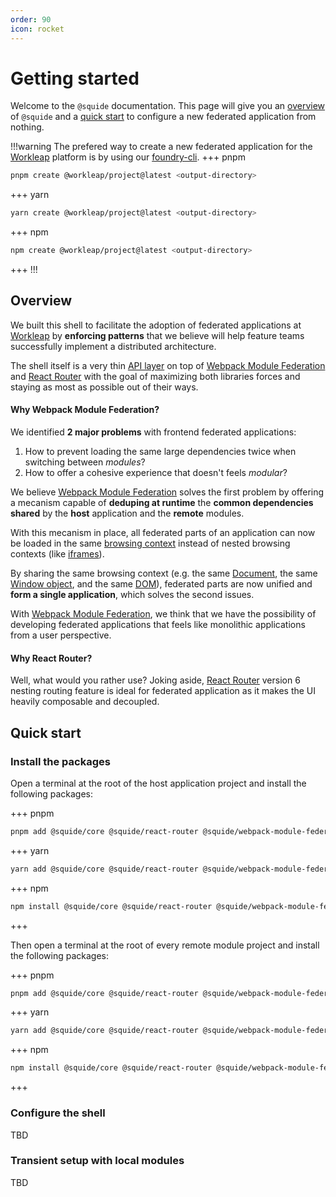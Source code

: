 ```yaml
---
order: 90
icon: rocket
---
```


# Getting started

Welcome to the `@squide` documentation. This page will give you an [overview](#overview) of `@squide` and a [quick start](#quick-start) to configure a new federated application from nothing.

!!!warning The prefered way to create a new federated application for the [Workleap](https://workleap.com/) platform is by using our [foundry-cli](https://github.com/workleap/wl-foundry-cli).
+++ pnpm
```bash
pnpm create @workleap/project@latest <output-directory>
```
+++ yarn
```bash
yarn create @workleap/project@latest <output-directory>
```
+++ npm
```bash
npm create @workleap/project@latest <output-directory>
```
+++
!!!

## Overview

We built this shell to facilitate the adoption of federated applications at [Workleap](https://workleap.com/) by **enforcing patterns** that we believe will help feature teams successfully implement a distributed architecture.

The shell itself is a very thin [API layer](/reference) on top of [Webpack Module Federation](https://webpack.js.org/concepts/module-federation/) and [React Router](https://reactrouter.com) with the goal of maximizing both libraries forces and staying as most as possible out of their ways.

#### Why Webpack Module Federation?

We identified **2 major problems** with frontend federated applications:
1. How to prevent loading the same large dependencies twice when switching between *modules*?
2. How to offer a cohesive experience that doesn't feels *modular*?

We believe [Webpack Module Federation](https://webpack.js.org/concepts/module-federation/) solves the first problem by offering a mecanism capable of **deduping at runtime** the **common dependencies shared** by the **host** application and the **remote** modules. 

With this mecanism in place, all federated parts of an application can now be loaded in the same [browsing context](https://developer.mozilla.org/en-US/docs/Glossary/Browsing_context) instead of nested browsing contexts (like [iframes](https://developer.mozilla.org/en-US/docs/Web/HTML/Element/iframe)). 

By sharing the same browsing context (e.g. the same [Document](https://developer.mozilla.org/en-US/docs/Web/API/Document), the same [Window object](https://developer.mozilla.org/en-US/docs/Web/API/Window), and the same [DOM](https://developer.mozilla.org/en-US/docs/Web/API/Document_Object_Model)), federated parts are now unified and **form a single application**, which solves the second issues.

With [Webpack Module Federation](https://webpack.js.org/concepts/module-federation/), we think that we have the possibility of developing federated applications that feels like monolithic applications from a user perspective.

#### Why React Router?

Well, what would you rather use? Joking aside, [React Router](https://reactrouter.com) version 6 nesting routing feature is ideal for federated application as it makes the UI heavily composable and decoupled.

## Quick start

### Install the packages

Open a terminal at the root of the host application project and install the following packages:

+++ pnpm
```bash
pnpm add @squide/core @squide/react-router @squide/webpack-module-federation
```
+++ yarn
```bash
yarn add @squide/core @squide/react-router @squide/webpack-module-federation
```
+++ npm
```bash
npm install @squide/core @squide/react-router @squide/webpack-module-federation
```
+++

Then open a terminal at the root of every remote module project and install the following packages:

+++ pnpm
```bash
pnpm add @squide/core @squide/react-router @squide/webpack-module-federation
```
+++ yarn
```bash
yarn add @squide/core @squide/react-router @squide/webpack-module-federation
```
+++ npm
```bash
npm install @squide/core @squide/react-router @squide/webpack-module-federation
```
+++

### Configure the shell

TBD

### Transient setup with local modules

TBD
